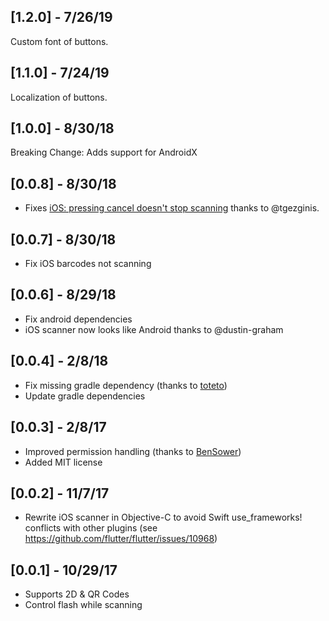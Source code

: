 ## [1.2.0] - 7/26/19

Custom font of buttons.

## [1.1.0] - 7/24/19

Localization of buttons.

## [1.0.0] - 8/30/18

Breaking Change: Adds support for AndroidX

## [0.0.8] - 8/30/18

* Fixes [iOS: pressing cancel doesn't stop scanning](https://github.com/apptreesoftware/flutter_barcode_reader/issues/60) thanks to @tgezginis.

## [0.0.7] - 8/30/18

* Fix iOS barcodes not scanning

## [0.0.6] - 8/29/18

* Fix android dependencies
* iOS scanner now looks like Android thanks to @dustin-graham 

## [0.0.4] - 2/8/18

* Fix missing gradle dependency (thanks to [toteto](https://github.com/apptreesoftware/flutter_barcode_reader/pull/15))
* Update gradle dependencies

## [0.0.3] - 2/8/17

* Improved permission handling (thanks to [BenSower](https://github.com/BenSower))
* Added MIT license

## [0.0.2] - 11/7/17

* Rewrite iOS scanner in Objective-C to avoid Swift use_frameworks! conflicts with other plugins (see https://github.com/flutter/flutter/issues/10968)

## [0.0.1] - 10/29/17

* Supports 2D & QR Codes
* Control flash while scanning
